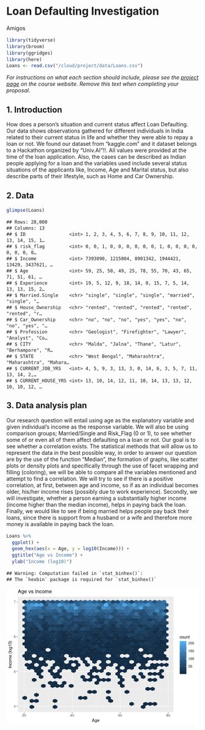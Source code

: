 Loan Defaulting Investigation
================
Amigos

``` r
library(tidyverse)
library(broom)
library(ggridges)
library(here)
Loans <- read.csv("/cloud/project/data/Loans.csv")
```

*For instructions on what each section should include, please see the
[project page](https://idsed.digital/assessments/project/#proposal) on
the course website. Remove this text when completing your proposal*.

## 1. Introduction

How does a person’s situation and current status affect Loan Defaulting.
Our data shows observations gathered for different individuals in India
related to their current status in life and whether they were able to
repay a loan or not. We found our dataset from “kaggle.com” and it
dataset belongs to a Hackathon organized by “Univ.AI”!!. All values were
provided at the time of the loan application. Also, the cases can be
described as Indian people applying for a loan and the variables used
include several status situations of the applicants like, Income, Age
and Marital status, but also describe parts of their lifestyle, such as
Home and Car Ownership.

## 2. Data

``` r
glimpse(Loans)
```

    ## Rows: 28,000
    ## Columns: 13
    ## $ ID                <int> 1, 2, 3, 4, 5, 6, 7, 8, 9, 10, 11, 12, 13, 14, 15, 1…
    ## $ risk_flag         <int> 0, 0, 1, 0, 0, 0, 0, 0, 0, 1, 0, 0, 0, 0, 0, 0, 0, 0…
    ## $ Income            <int> 7393090, 1215004, 8901342, 1944421, 13429, 3437621, …
    ## $ Age               <int> 59, 25, 50, 49, 25, 78, 55, 70, 43, 65, 71, 51, 61, …
    ## $ Experience        <int> 19, 5, 12, 9, 18, 14, 0, 15, 7, 5, 14, 13, 13, 15, 2…
    ## $ Married.Single    <chr> "single", "single", "single", "married", "single", "…
    ## $ House_Ownership   <chr> "rented", "rented", "rented", "rented", "rented", "r…
    ## $ Car_Ownership     <chr> "no", "no", "no", "yes", "yes", "no", "no", "yes", "…
    ## $ Profession        <chr> "Geologist", "Firefighter", "Lawyer", "Analyst", "Co…
    ## $ CITY              <chr> "Malda", "Jalna", "Thane", "Latur", "Berhampore", "R…
    ## $ STATE             <chr> "West Bengal", "Maharashtra", "Maharashtra", "Mahara…
    ## $ CURRENT_JOB_YRS   <int> 4, 5, 9, 3, 13, 3, 0, 14, 6, 3, 5, 7, 11, 13, 14, 2,…
    ## $ CURRENT_HOUSE_YRS <int> 13, 10, 14, 12, 11, 10, 14, 13, 13, 12, 10, 10, 12, …

## 3. Data analysis plan

Our research question will entail using age as the explanatory variable
and given individual’s income as the response variable. We will also be
using comparison groups; Married/Single and Risk\_Flag (0 or 1), to see
whether some of or even all of them affect defaulting on a loan or not.
Our goal is to see whether a correlation exists. The statistical methods
that will allow us to represent the data in the best possible way, in
order to answer our question are by the use of the function “Median”,
the formation of graphs, like scatter plots or density plots and
specifically through the use of facet wrapping and filling (coloring),
we will be able to compare all the variables mentioned and attempt to
find a correlation. We will try to see if there is a positive
correlation, at first, between age and income, so if as an individual
becomes older, his/her income rises (possibly due to work experience).
Secondly, we will investigate, whether a person earning a substantially
higher income (income higher than the median income), helps in paying
back the loan. Finally, we would like to see if being married helps
people pay back their loans, since there is support from a husband or a
wife and therefore more money is available in paying back the loan.

``` r
Loans %>%
  ggplot() +
  geom_hex(aes(x = Age, y = log10(Income))) +
  ggtitle("Age vs Income") +
  ylab("Income (log10)")
```

    ## Warning: Computation failed in `stat_binhex()`:
    ## The `hexbin` package is required for `stat_binhex()`

![](proposal_files/figure-gfm/visualisation-1.png)<!-- -->

